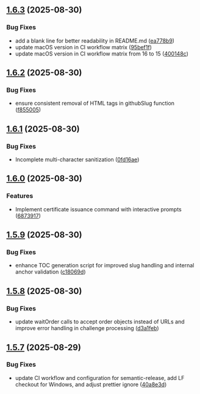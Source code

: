 ## [1.6.3](https://github.com/thebitrock/acme-love/compare/v1.6.2...v1.6.3) (2025-08-30)

### Bug Fixes

- add a blank line for better readability in README.md ([ea778b9](https://github.com/thebitrock/acme-love/commit/ea778b9e253195c42a610abee0fa190d5c09a3a5))
- update macOS version in CI workflow matrix ([95bef1f](https://github.com/thebitrock/acme-love/commit/95bef1ffbc99c3700836e1245cbc786fc478f065))
- update macOS version in CI workflow matrix from 16 to 15 ([400148c](https://github.com/thebitrock/acme-love/commit/400148cf330fcd19039e57b6e7b666bf2016ae09))

## [1.6.2](https://github.com/thebitrock/acme-love/compare/v1.6.1...v1.6.2) (2025-08-30)

### Bug Fixes

- ensure consistent removal of HTML tags in githubSlug function ([f855005](https://github.com/thebitrock/acme-love/commit/f8550055dacf714b5f067cfa97926bd3e9a5fcd1))

## [1.6.1](https://github.com/thebitrock/acme-love/compare/v1.6.0...v1.6.1) (2025-08-30)

### Bug Fixes

- Incomplete multi-character sanitization ([0fd16ae](https://github.com/thebitrock/acme-love/commit/0fd16ae76b4b9461eb132bdc0a91c8373f985f82))

## [1.6.0](https://github.com/thebitrock/acme-love/compare/v1.5.9...v1.6.0) (2025-08-30)

### Features

- Implement certificate issuance command with interactive prompts ([6873917](https://github.com/thebitrock/acme-love/commit/687391725413994ff8308d190c0912d836f3e862))

## [1.5.9](https://github.com/thebitrock/acme-love/compare/v1.5.8...v1.5.9) (2025-08-30)

### Bug Fixes

- enhance TOC generation script for improved slug handling and internal anchor validation ([c18069d](https://github.com/thebitrock/acme-love/commit/c18069dd5eb75306fb570ad389462928b7e89844))

## [1.5.8](https://github.com/thebitrock/acme-love/compare/v1.5.7...v1.5.8) (2025-08-30)

### Bug Fixes

- update waitOrder calls to accept order objects instead of URLs and improve error handling in challenge processing ([d3a1feb](https://github.com/thebitrock/acme-love/commit/d3a1febd9175b062726e60c116d10283fbf57c76))

## [1.5.7](https://github.com/thebitrock/acme-love/compare/v1.5.6...v1.5.7) (2025-08-29)

### Bug Fixes

- update CI workflow and configuration for semantic-release, add LF checkout for Windows, and adjust prettier ignore ([40a8e3d](https://github.com/thebitrock/acme-love/commit/40a8e3dfe2cf6db946899ff0969eee0664ac3730))
